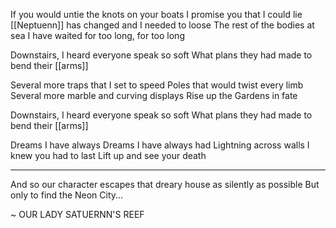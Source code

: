 If you would untie the knots on your boats
I promise you that I could lie
[[Neptuenn]] has changed and I needed to loose
The rest of the bodies at sea
I have waited for too long, for too long

Downstairs, I heard everyone speak so soft
What plans they had made to bend their [[arms]]

Several more traps that I set to speed
Poles that would twist every limb
Several more marble and curving displays
Rise up the Gardens in fate

Downstairs, I heard everyone speak so soft
What plans they had made to bend their [[arms]]

Dreams I have always
Dreams I have always had
Lightning across walls
I knew you had to last
Lift up and see your death

---

And so our character escapes that dreary house as silently as possible
But only to find the Neon City...

~ OUR LADY SATUERNN'S REEF